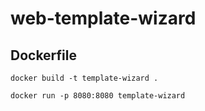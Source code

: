 # web-template-wizard


## Dockerfile

```docker build -t template-wizard .```

```docker run -p 8080:8080 template-wizard```
